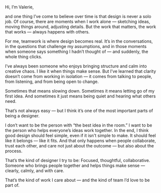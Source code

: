 Hi, I’m Valerie,

and one thing I’ve come to believe over time is that design is never a solo job. 
Of course, there are moments when I work alone — sketching ideas, moving things around, adjusting details. But the work that matters, the work that works — always happens with others.

For me, teamwork is where design becomes real.
It’s in the conversations, in the questions that challenge my assumptions, and in those moments when someone says something I hadn’t thought of — and suddenly, the whole thing clicks.

I’ve always been someone who enjoys bringing structure and calm into creative chaos. I like it when things make sense. But I’ve learned that clarity doesn’t come from working in isolation — it comes from talking to people, from listening, and from being open to change.

Sometimes that means slowing down.
Sometimes it means letting go of my first idea.
And sometimes it just means being quiet and hearing what others need.

That’s not always easy — but I think it’s one of the most important parts of being a designer.

I don’t want to be the person with “the best idea in the room.”
I want to be the person who helps everyone’s ideas work together.
In the end, I think good design should feel simple, even if it isn't simple to make.
It should feel like it belongs — like it fits.
And that only happens when people collaborate, trust each other, and care not just about the outcome — but also about the process.

That’s the kind of designer I try to be:
Focused, thoughtful, collaborative.
Someone who brings people together and helps things make sense — clearly, calmly, and with care.

That’s the kind of work I care about — and the kind of team I’d love to be part of.
